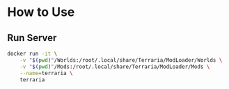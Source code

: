 # How to Use


## Run Server
```sh
docker run -it \
    -v "$(pwd)"/Worlds:/root/.local/share/Terraria/ModLoader/Worlds \
    -v "$(pwd)"/Mods:/root/.local/share/Terraria/ModLoader/Mods \
    --name=terraria \
    terraria
```